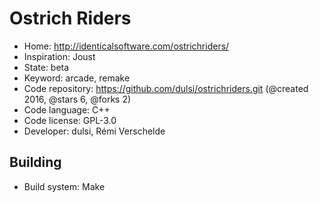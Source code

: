 # Ostrich Riders

- Home: http://identicalsoftware.com/ostrichriders/
- Inspiration: Joust
- State: beta
- Keyword: arcade, remake
- Code repository: https://github.com/dulsi/ostrichriders.git (@created 2016, @stars 6, @forks 2)
- Code language: C++
- Code license: GPL-3.0
- Developer: dulsi, Rémi Verschelde

## Building

- Build system: Make
